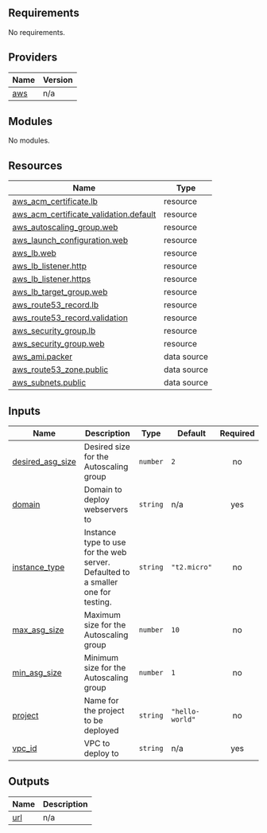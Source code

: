<!-- BEGIN_TF_DOCS -->
## Requirements

No requirements.

## Providers

| Name | Version |
|------|---------|
| <a name="provider_aws"></a> [aws](#provider\_aws) | n/a |

## Modules

No modules.

## Resources

| Name | Type |
|------|------|
| [aws_acm_certificate.lb](https://registry.terraform.io/providers/hashicorp/aws/latest/docs/resources/acm_certificate) | resource |
| [aws_acm_certificate_validation.default](https://registry.terraform.io/providers/hashicorp/aws/latest/docs/resources/acm_certificate_validation) | resource |
| [aws_autoscaling_group.web](https://registry.terraform.io/providers/hashicorp/aws/latest/docs/resources/autoscaling_group) | resource |
| [aws_launch_configuration.web](https://registry.terraform.io/providers/hashicorp/aws/latest/docs/resources/launch_configuration) | resource |
| [aws_lb.web](https://registry.terraform.io/providers/hashicorp/aws/latest/docs/resources/lb) | resource |
| [aws_lb_listener.http](https://registry.terraform.io/providers/hashicorp/aws/latest/docs/resources/lb_listener) | resource |
| [aws_lb_listener.https](https://registry.terraform.io/providers/hashicorp/aws/latest/docs/resources/lb_listener) | resource |
| [aws_lb_target_group.web](https://registry.terraform.io/providers/hashicorp/aws/latest/docs/resources/lb_target_group) | resource |
| [aws_route53_record.lb](https://registry.terraform.io/providers/hashicorp/aws/latest/docs/resources/route53_record) | resource |
| [aws_route53_record.validation](https://registry.terraform.io/providers/hashicorp/aws/latest/docs/resources/route53_record) | resource |
| [aws_security_group.lb](https://registry.terraform.io/providers/hashicorp/aws/latest/docs/resources/security_group) | resource |
| [aws_security_group.web](https://registry.terraform.io/providers/hashicorp/aws/latest/docs/resources/security_group) | resource |
| [aws_ami.packer](https://registry.terraform.io/providers/hashicorp/aws/latest/docs/data-sources/ami) | data source |
| [aws_route53_zone.public](https://registry.terraform.io/providers/hashicorp/aws/latest/docs/data-sources/route53_zone) | data source |
| [aws_subnets.public](https://registry.terraform.io/providers/hashicorp/aws/latest/docs/data-sources/subnets) | data source |

## Inputs

| Name | Description | Type | Default | Required |
|------|-------------|------|---------|:--------:|
| <a name="input_desired_asg_size"></a> [desired\_asg\_size](#input\_desired\_asg\_size) | Desired size for the Autoscaling group | `number` | `2` | no |
| <a name="input_domain"></a> [domain](#input\_domain) | Domain to deploy webservers to | `string` | n/a | yes |
| <a name="input_instance_type"></a> [instance\_type](#input\_instance\_type) | Instance type to use for the web server. Defaulted to a smaller one for testing. | `string` | `"t2.micro"` | no |
| <a name="input_max_asg_size"></a> [max\_asg\_size](#input\_max\_asg\_size) | Maximum size for the Autoscaling group | `number` | `10` | no |
| <a name="input_min_asg_size"></a> [min\_asg\_size](#input\_min\_asg\_size) | Minimum size for the Autoscaling group | `number` | `1` | no |
| <a name="input_project"></a> [project](#input\_project) | Name for the project to be deployed | `string` | `"hello-world"` | no |
| <a name="input_vpc_id"></a> [vpc\_id](#input\_vpc\_id) | VPC to deploy to | `string` | n/a | yes |

## Outputs

| Name | Description |
|------|-------------|
| <a name="output_url"></a> [url](#output\_url) | n/a |
<!-- END_TF_DOCS -->